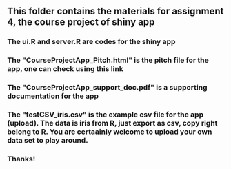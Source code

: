 ## This folder contains the materials for assignment 4, the course project of shiny app

### The ui.R and server.R are codes for the shiny app

### The "CourseProjectApp_Pitch.html" is the pitch file for the app, one can check using this link

### The "CourseProjectApp_support_doc.pdf" is a supporting documentation for the app

### The "testCSV_iris.csv" is the example csv file for the app (upload). The data is iris from R, just export as csv, copy right belong to R. You are certaainly welcome to upload your own data set to play around.

### Thanks!

